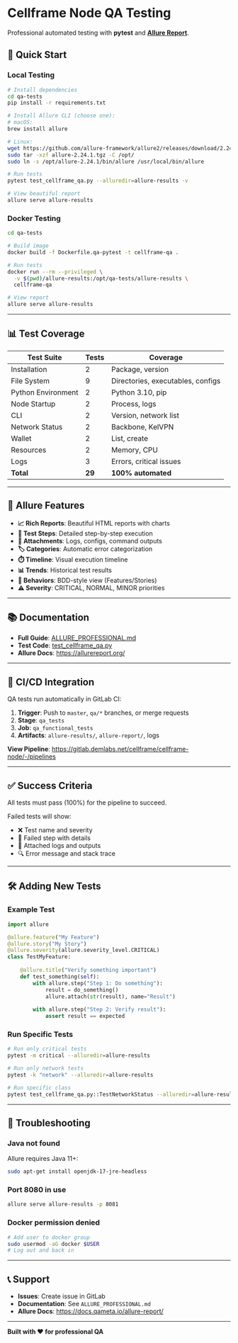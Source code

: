 # Cellframe Node QA Testing

Professional automated testing with **pytest** and **[Allure Report](https://allurereport.org/)**.

## 🚀 Quick Start

### Local Testing

```bash
# Install dependencies
cd qa-tests
pip install -r requirements.txt

# Install Allure CLI (choose one):
# macOS:
brew install allure

# Linux:
wget https://github.com/allure-framework/allure2/releases/download/2.24.1/allure-2.24.1.tgz
sudo tar -xzf allure-2.24.1.tgz -C /opt/
sudo ln -s /opt/allure-2.24.1/bin/allure /usr/local/bin/allure

# Run tests
pytest test_cellframe_qa.py --alluredir=allure-results -v

# View beautiful report
allure serve allure-results
```

### Docker Testing

```bash
cd qa-tests

# Build image
docker build -f Dockerfile.qa-pytest -t cellframe-qa .

# Run tests
docker run --rm --privileged \
  -v $(pwd)/allure-results:/opt/qa-tests/allure-results \
  cellframe-qa

# View report
allure serve allure-results
```

---

## 📊 Test Coverage

| Test Suite | Tests | Coverage |
|-------------|-------|----------|
| Installation | 2 | Package, version |
| File System | 9 | Directories, executables, configs |
| Python Environment | 2 | Python 3.10, pip |
| Node Startup | 2 | Process, logs |
| CLI | 2 | Version, network list |
| Network Status | 2 | Backbone, KelVPN |
| Wallet | 2 | List, create |
| Resources | 2 | Memory, CPU |
| Logs | 3 | Errors, critical issues |
| **Total** | **29** | **100% automated** |

---

## 🎨 Allure Features

- **📈 Rich Reports**: Beautiful HTML reports with charts
- **📝 Test Steps**: Detailed step-by-step execution
- **📎 Attachments**: Logs, configs, command outputs
- **🏷️ Categories**: Automatic error categorization
- **⏱️ Timeline**: Visual execution timeline
- **📊 Trends**: Historical test results
- **🎯 Behaviors**: BDD-style view (Features/Stories)
- **⚠️ Severity**: CRITICAL, NORMAL, MINOR priorities

---

## 📚 Documentation

- **Full Guide**: [ALLURE_PROFESSIONAL.md](ALLURE_PROFESSIONAL.md)
- **Test Code**: [test_cellframe_qa.py](test_cellframe_qa.py)
- **Allure Docs**: https://allurereport.org/

---

## 🔄 CI/CD Integration

QA tests run automatically in GitLab CI:

1. **Trigger**: Push to `master`, `qa/*` branches, or merge requests
2. **Stage**: `qa_tests`
3. **Job**: `qa_functional_tests`
4. **Artifacts**: `allure-results/`, `allure-report/`, logs

**View Pipeline**: https://gitlab.demlabs.net/cellframe/cellframe-node/-/pipelines

---

## ✅ Success Criteria

All tests must pass (100%) for the pipeline to succeed.

Failed tests will show:
- ❌ Test name and severity
- 📝 Failed step with details
- 📎 Attached logs and outputs
- 🔍 Error message and stack trace

---

## 🛠 Adding New Tests

### Example Test

```python
import allure

@allure.feature("My Feature")
@allure.story("My Story")
@allure.severity(allure.severity_level.CRITICAL)
class TestMyFeature:
    
    @allure.title("Verify something important")
    def test_something(self):
        with allure.step("Step 1: Do something"):
            result = do_something()
            allure.attach(str(result), name="Result")
        
        with allure.step("Step 2: Verify result"):
            assert result == expected
```

### Run Specific Tests

```bash
# Run only critical tests
pytest -m critical --alluredir=allure-results

# Run only network tests
pytest -k "network" --alluredir=allure-results

# Run specific class
pytest test_cellframe_qa.py::TestNetworkStatus --alluredir=allure-results
```

---

## 🐛 Troubleshooting

### Java not found

Allure requires Java 11+:

```bash
sudo apt-get install openjdk-17-jre-headless
```

### Port 8080 in use

```bash
allure serve allure-results -p 8081
```

### Docker permission denied

```bash
# Add user to docker group
sudo usermod -aG docker $USER
# Log out and back in
```

---

## 📞 Support

- **Issues**: Create issue in GitLab
- **Documentation**: See `ALLURE_PROFESSIONAL.md`
- **Allure Docs**: https://docs.qameta.io/allure-report/

---

**Built with ❤️ for professional QA**

